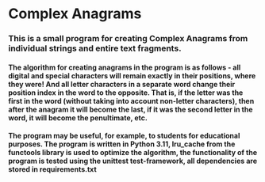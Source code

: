 # Complex Anagrams


### This is a small program for creating Complex Anagrams from individual strings and entire text fragments.

#### The algorithm for creating anagrams in the program is as follows - all digital and special characters will remain exactly in their positions, where they were! And all letter characters in a separate word change their position index in the word to the opposite. That is, if the letter was the first in the word (without taking into account non-letter characters), then after the anagram it will become the last, if it was the second letter in the word, it will become the penultimate, etc.

#### The program may be useful, for example, to students for educational purposes. The program is written in Python 3.11, lru_cache from the functools library is used to optimize the algorithm, the functionality of the program is tested using the unittest test-framework, all dependencies are stored in requirements.txt